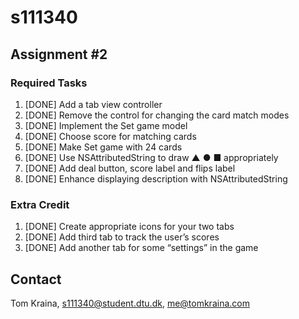 s111340
=======

Assignment #2
-------------

### Required Tasks
1. [DONE] Add a tab view controller
2. [DONE] Remove the control for changing the card match modes
3. [DONE] Implement the Set game model
4. [DONE] Choose score for matching cards
5. [DONE] Make Set game with 24 cards
6. [DONE] Use NSAttributedString to draw ▲ ● ■ appropriately
7. [DONE] Add deal button, score label and flips label
8. [DONE] Enhance displaying description with NSAttributedString

### Extra Credit
1. [DONE] Create appropriate icons for your two tabs
2. [DONE] Add third tab to track the user’s scores
3. [DONE] Add another tab for some “settings” in the game

Contact
-------
Tom Kraina, s111340@student.dtu.dk, me@tomkraina.com